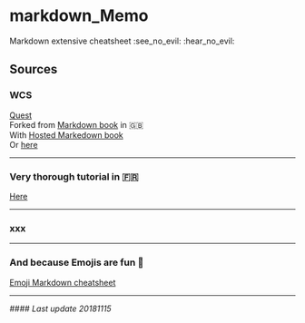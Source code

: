 <h1 align="cente;r">markdown_Memo</h1>
<p align="center;">Markdown extensive cheatsheet :see_no_evil: :hear_no_evil:</p>

## Sources

### WCS
[Quest](https://github.com/WildCodeSchool/markdown-fr)     
Forked from [Markdown book](https://github.com/GitbookIO/markdown) in :gb:    
With [Hosted Markedown book](https://www.gitbook.io/book/GitBookIO/markdown)    
Or [here](http://wildcodeschool.gitbooks.io/markdown/content/)  

---

### Very thorough tutorial in :fr:
[Here](https://blog.wax-o.com/2014/04/tutoriel-un-guide-pour-bien-commencer-avec-markdown/)

---

### xxx


---

### And because Emojis are fun :sparkling_heart:
[Emoji Markdown cheatsheet](https://www.webpagefx.com/tools/emoji-cheat-sheet/)

---

_#### Last update 20181115_
